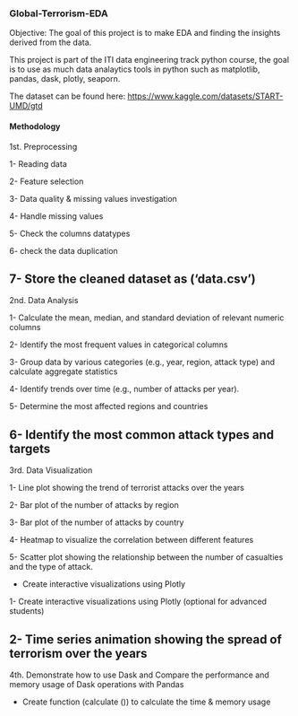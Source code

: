 ### Global-Terrorism-EDA

Objective: The goal of this project is to make EDA and finding the insights derived from the data.

This project is part of the ITI data engineering track python course, 
the goal is to use as much data analaytics tools in python such as matplotlib, pandas, dask, plotly, seaporn. 


The dataset can be found here: https://www.kaggle.com/datasets/START-UMD/gtd


#### Methodology

1st. Preprocessing

1- Reading data

2- Feature selection

3- Data quality & missing values investigation

4- Handle missing values

5- Check the columns datatypes

6- check the data duplication

7- Store the cleaned dataset as (‘data.csv’)
-----------------------------------------------------


2nd. Data Analysis

1- Calculate the mean, median, and standard deviation of relevant numeric columns

2- Identify the most frequent values in categorical columns

3- Group data by various categories (e.g., year, region, attack type) and calculate aggregate statistics

4- Identify trends over time (e.g., number of attacks per year).

5- Determine the most affected regions and countries

6- Identify the most common attack types and targets
--------------------------------------------------


3rd. Data Visualization

1- Line plot showing the trend of terrorist attacks over the years

2- Bar plot of the number of attacks by region

3- Bar plot of the number of attacks by country

4- Heatmap to visualize the correlation between different features

5- Scatter plot showing the relationship between the number of casualties and the type of attack.

* Create interactive visualizations using Plotly 

 1- Create interactive visualizations using Plotly (optional for advanced students)

 2- Time series animation showing the spread of terrorism over the years
-------------------------------------------------------


4th. Demonstrate how to use Dask and Compare the performance and memory usage of Dask operations with Pandas
 
  - Create function (calculate ()) to calculate the time & memory usage


  
